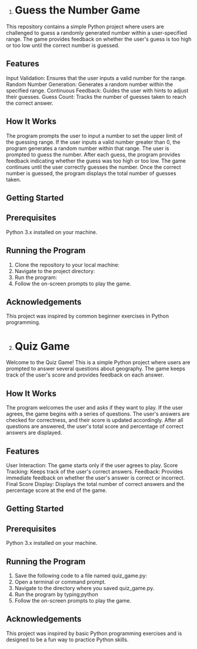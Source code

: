 1. # Guess the Number Game
This repository contains a simple Python project where users are challenged to guess a randomly generated number within a user-specified range. The game provides feedback on whether the user's guess is too high or too low until the correct number is guessed.

## Features
Input Validation: Ensures that the user inputs a valid number for the range.
Random Number Generation: Generates a random number within the specified range.
Continuous Feedback: Guides the user with hints to adjust their guesses.
Guess Count: Tracks the number of guesses taken to reach the correct answer.
## How It Works
The program prompts the user to input a number to set the upper limit of the guessing range.
If the user inputs a valid number greater than 0, the program generates a random number within that range.
The user is prompted to guess the number.
After each guess, the program provides feedback indicating whether the guess was too high or too low.
The game continues until the user correctly guesses the number.
Once the correct number is guessed, the program displays the total number of guesses taken.
## Getting Started
## Prerequisites
Python 3.x installed on your machine.

## Running the Program
1. Clone the repository to your local machine:
2. Navigate to the project directory:
3. Run the program:
4. Follow the on-screen prompts to play the game.

## Acknowledgements
This project was inspired by common beginner exercises in Python programming.

2. # Quiz Game
Welcome to the Quiz Game! This is a simple Python project where users are prompted to answer several questions about geography. The game keeps track of the user's score and provides feedback on each answer.

## How It Works
The program welcomes the user and asks if they want to play.
If the user agrees, the game begins with a series of questions.
The user's answers are checked for correctness, and their score is updated accordingly.
After all questions are answered, the user's total score and percentage of correct answers are displayed.
## Features
User Interaction: The game starts only if the user agrees to play.
Score Tracking: Keeps track of the user's correct answers.
Feedback: Provides immediate feedback on whether the user's answer is correct or incorrect.
Final Score Display: Displays the total number of correct answers and the percentage score at the end of the game.
## Getting Started
## Prerequisites
Python 3.x installed on your machine.
## Running the Program
1. Save the following code to a file named quiz_game.py:
2. Open a terminal or command prompt.
3. Navigate to the directory where you saved quiz_game.py.
4. Run the program by typing;python
5. Follow the on-screen prompts to play the game.

## Acknowledgements
This project was inspired by basic Python programming exercises and is designed to be a fun way to practice Python skills.

